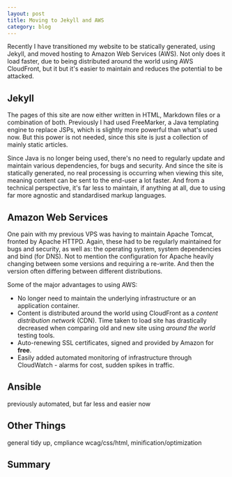 ```yaml
---
layout: post
title: Moving to Jekyll and AWS
category: blog
---
```


Recently I have transitioned my website to be statically generated, using Jekyll, and moved hosting to Amazon Web
Services (AWS). Not only does it load faster, due to being distributed around the world using AWS CloudFront, but it
but it's easier to maintain and reduces the potential to be attacked.

## Jekyll
The pages of this site are now either written in HTML, Markdown files or a combination of both. Previously I had used
FreeMarker, a Java templating engine to replace JSPs, which is slightly more powerful than what's used now. But this
power is not needed, since this site is just a collection of mainly static articles.

Since Java is no longer being used, there's no need to regularly update and maintain various dependencies, for bugs
and security. And since the site is statically generated, no real processing is occurring when viewing this site,
meaning content can be sent to the end-user a lot faster. And from a technical perspective, it's far less to maintain,
if anything at all, due to using far more agnostic and standardised markup languages.

## Amazon Web Services
One pain with my previous VPS was having to maintain Apache Tomcat, fronted by Apache HTTPD. Again, these had to be
regularly maintained for bugs and security, as well as: the operating system, system dependencies and bind (for DNS).
Not to mention the configuration for Apache heavily changing between some versions and requiring a re-write. And then
the version often differing between different distributions.

Some of the major advantages to using AWS:
- No longer need to maintain the underlying infrastructure or an application container.
- Content is distributed around the world using CloudFront as a *content distribution network* (CDN). Time taken to
  load site has drastically decreased when comparing old and new site using *around the world* testing tools.
- Auto-renewing SSL certificates, signed and provided by Amazon for **free**.
- Easily added automated monitoring of infrastructure through CloudWatch - alarms for cost, sudden spikes in traffic.

## Ansible
previously automated, but far less and easier now

## Other Things
general tidy up, cmpliance wcag/css/html, minification/optimization

## Summary


